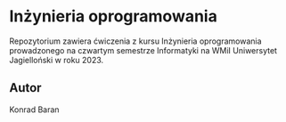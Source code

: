 # Inżynieria oprogramowania
Repozytorium zawiera ćwiczenia z kursu Inżynieria oprogramowania prowadzonego na czwartym semestrze Informatyki na WMiI Uniwersytet Jagielloński w roku 2023. 

## Autor
Konrad Baran
